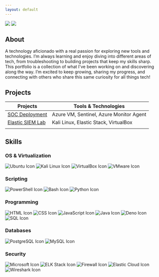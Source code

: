 ```yaml
---
layout: default
---
```

<div>
    <a href="https://www.linkedin.com/in/simardeep1098"><img src="https://img.shields.io/badge/-LinkedIn-0072b1?&style=for-the-badge&logo=linkedin&logoColor=white" /></a>
    <a href="https://github.com/Simardeep1098"><img src="https://img.shields.io/badge/-GitHub-000000?&style=for-the-badge&logo=github&logoColor=white" /></a>
</div>

## About
A technology aficionado with a real passion for exploring new tools and technologies. I’m always learning and enjoy diving into different areas of tech, from troubleshooting to building projects that keep my skills sharp. This portfolio is a collection of what I've been working on and discovering along the way. I’m excited to keep growing, sharing my progress, and connecting with others who share this same curiosity for all things tech!

## Projects

| Projects                                         | Tools & Technologies         |
|-----------------------------------------------|----------------------------|
| [SOC Deployment](https://simardeep1098.github.io/soc-deployment.github.io/)	   | Azure VM, Sentinel, Azure Monitor Agent    |
| [Elastic SIEM Lab](https://simardeep1098.github.io/elastic-siem-lab.github.io/)     | Kali Linux, Elastic Stack, VirtualBox   |
|  |          |

## Skills
### OS & Virtualization
<div>
    <img src="https://img.icons8.com/color/48/000000/ubuntu.png" alt="Ubuntu Icon"/>
    <img src="https://img.icons8.com/color/48/000000/kali-linux.png" alt="Kali Linux Icon"/>
    <img src="https://img.icons8.com/color/48/000000/virtualbox.png" alt="VirtualBox Icon"/>
    <img src="https://img.icons8.com/color/48/000000/vmware.png" alt="VMware Icon"/>
</div>

### Scripting
<div>
    <img src="https://img.icons8.com/color/48/000000/powershell.png" alt="PowerShell Icon"/>
    <img src="https://img.icons8.com/color/48/000000/bash.png" alt="Bash Icon"/>
    <img src="https://img.icons8.com/color/48/000000/python.png" alt="Python Icon"/>
</div>

### Programming
<div>
    <img src="https://img.icons8.com/color/48/000000/html-5.png" alt="HTML Icon"/>
    <img src="https://img.icons8.com/color/48/000000/css3.png" alt="CSS Icon"/>
    <img src="https://img.icons8.com/color/48/000000/javascript.png" alt="JavaScript Icon"/>
    <img src="https://img.icons8.com/color/48/000000/java.png" alt="Java Icon"/>
    <img src="https://img.icons8.com/color/48/000000/deno.png" alt="Deno Icon"/>
    <img src="https://img.icons8.com/color/48/000000/sql.png" alt="SQL Icon"/>

</div>

### Databases
<div>
    <img src="https://img.icons8.com/color/48/000000/postgreesql.png" alt="PostgreSQL Icon"/>
    <img src="https://img.icons8.com/color/48/000000/mysql.png" alt="MySQL Icon"/>
</div>

### Security
<div>
    <img src="https://img.icons8.com/color/48/000000/microsoft.png" alt="Microsoft Icon"/>
    <img src="https://img.icons8.com/color/48/000000/elk-stack.png" alt="ELK Stack Icon"/>
    <img src="https://img.icons8.com/color/48/000000/firewall.png" alt="Firewall Icon"/>
    <img src="https://img.icons8.com/color/48/000000/elastic-cloud.png" alt="Elastic Cloud Icon"/>
    <img src="https://img.icons8.com/color/48/000000/wireshark.png" alt="Wireshark Icon"/>



</div>   
  

    



## 
